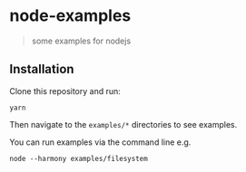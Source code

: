 node-examples
=============

> some examples for nodejs

Installation
------------

Clone this repository and run:

```
yarn
```

Then navigate to the `examples/*` directories to see examples.

You can run examples via the command line e.g.

```
node --harmony examples/filesystem
```
